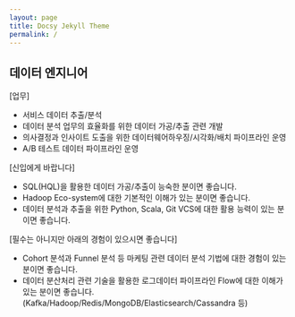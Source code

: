 ```yaml
---
layout: page
title: Docsy Jekyll Theme
permalink: /
---
```


## 데이터 엔지니어

[업무]
- 서비스 데이터 추출/분석
- 데이터 분석 업무의 효율화를 위한 데이터 가공/추출 관련 개발
- 의사결정과 인사이트 도출을 위한 데이터웨어하우징/시각화/배치 파이프라인 운영
- A/B 테스트 데이터 파이프라인 운영

[신입에게 바랍니다]
- SQL(HQL)을 활용한 데이터 가공/추출이 능숙한 분이면 좋습니다.
- Hadoop Eco-system에 대한 기본적인 이해가 있는 분이면 좋습니다.
- 데이터 분석과 추출을 위한 Python, Scala, Git VCS에 대한 활용 능력이 있는 분이면 좋습니다.

[필수는 아니지만 아래의 경험이 있으시면 좋습니다]
- Cohort 분석과 Funnel 분석 등 마케팅 관련 데이터 분석 기법에 대한 경험이 있는 분이면 좋습니다.
- 데이터 분산처리 관련 기술을 활용한 로그데이터 파이프라인 Flow에 대한 이해가 있는 분이면 좋습니다.
 (Kafka/Hadoop/Redis/MongoDB/Elasticsearch/Cassandra 등)

<!-- This is a starter template for a docsy jekyll theme.

![assets/img/docsy-jekyll.png](assets/img/docsy-jekyll.png)

## Purpose

GitHub pages uses Jekyll natively, so when I make documentation, I typically
look for Jekyll templates. Why? Using Jekyll means that I can use markdown,
and allow for users to easily contribute, and build automatically just by
way of pushing to a master branch (or general GitHub pages).
I found Docsy, a beautiful Hugo template, but it requires hugo with GoLang
which doesn't render natively on GitHub pages. For this reason, I've spent
some time creating a custom Jekyll template that is (almost) as beautiful,
and includes all the features that I might want.

## Features

What are these features? You should see the {% include doc.html name="Getting Started" path="getting-started" %}
guide for a complete summary. Briefly:

 - *User interaction* including consistent permalinks, links to ask questions via GitHub issues, and edit the file on GitHub directly.
 - *Search* across posts, documentation, and other site pages, with an ability to exclude from search.
 - *External Search* meaning an ability to link any page tag to trigger an external search.
 - *Documentation* A documentation collection that was easy to organize on the filesystem, render with nested headings for the user, and refer to in markdown.
 - *Pages* A separate folder for more traditional pages (e.g, about).
 - *Navigation*: Control over the main navigation on the left of the page, and automatic generation of table of contents for each page on the right.
 - *News* A posts feed for news and updates, along with an archive (organized by year).
 - *Templates* or specifically, "includes" that make it easy to create an alert, documentation link, or other content.
 - *Continuous Integration* recipes to preview the site


For features, getting started with development, see the {% include doc.html name="Getting Started" path="getting-started" %} page. Would you like to request a feature or contribute?
[Open an issue]({{ site.repo }}/issues) -->
